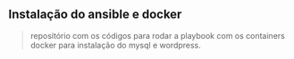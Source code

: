 ## Instalação do ansible e docker
> repositório com os códigos para rodar a playbook com os containers docker para instalação do mysql e wordpress.
























